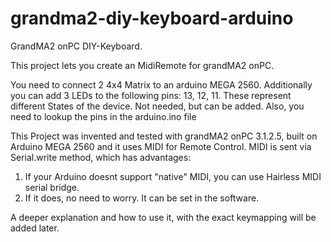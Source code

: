# grandma2-diy-keyboard-arduino
GrandMA2 onPC DIY-Keyboard.


This project lets you create an MidiRemote for grandMA2 onPC.

You need to connect 2 4x4 Matrix to an arduino MEGA 2560. 
Additionally you can add 3 LEDs to the following pins: 13, 12, 11. These represent different States of the device. Not needed, but can be added.
Also, you need to lookup the pins in the arduino.ino file

This Project was invented and tested with grandMA2 onPC 3.1.2.5, built on Arduino MEGA 2560 and it uses MIDI for Remote Control.
MIDI is sent via Serial.write method, which has advantages:
1. If your Arduino doesnt support "native" MIDI, you can use Hairless MIDI serial bridge. 
2. If it does, no need to worry. It can be set in the software.

A deeper explanation and how to use it, with the exact keymapping will be added later.
